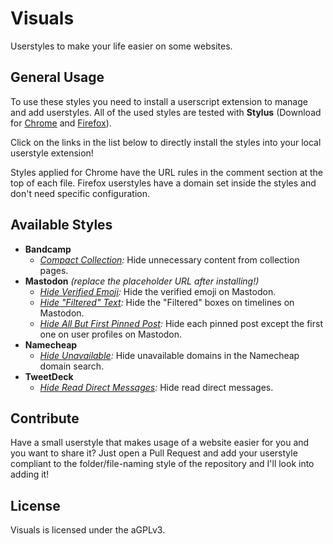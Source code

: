 # Visuals
Userstyles to make your life easier on some websites.

## General Usage

To use these styles you need to install a userscript extension to manage and add userstyles. All of the used styles are tested with **Stylus** (Download for [Chrome](https://chrome.google.com/webstore/detail/stylus/clngdbkpkpeebahjckkjfobafhncgmne) and [Firefox](https://addons.mozilla.org/en-US/firefox/addon/styl-us/)).

Click on the links in the list below to directly install the styles into your local userstyle extension!

Styles applied for Chrome have the URL rules in the comment section at the top of each file. Firefox userstyles have a domain set inside the styles and don't need specific configuration.

## Available Styles

* **Bandcamp**
  * _[Compact Collection](https://raw.githubusercontent.com/pixeldesu/visuals/master/bandcamp/collection/collection.user.css):_ Hide unnecessary content from collection pages.
* **Mastodon** _(replace the placeholder URL after installing!)_
  * _[Hide Verified Emoji](https://raw.githubusercontent.com/pixeldesu/visuals/master/mastodon/verified/verified.user.css):_ Hide the verified emoji on Mastodon.
  * _[Hide "Filtered" Text](https://raw.githubusercontent.com/pixeldesu/visuals/master/mastodon/filtered/filtered.user.css):_ Hide the "Filtered" boxes on timelines on Mastodon.
  * _[Hide All But First Pinned Post](https://raw.githubusercontent.com/pixeldesu/visuals/master/mastodon/first-pinned/first-pinned.user.css):_ Hide each pinned post except the first one on user profiles on Mastodon.
* **Namecheap**
  * _[Hide Unavailable](https://raw.githubusercontent.com/pixeldesu/visuals/master/namecheap/unavailable/unavailable.user.css):_ Hide unavailable domains in the Namecheap domain search.
* **TweetDeck**
  * _[Hide Read Direct Messages](https://raw.githubusercontent.com/pixeldesu/visuals/master/tweetdeck/direct-messages/direct-messages.user.css):_ Hide read direct messages.

## Contribute

Have a small userstyle that makes usage of a website easier for you and you want to share it? Just open a Pull Request and add your userstyle compliant to the folder/file-naming style of the repository and I'll look into adding it!

## License

Visuals is licensed under the aGPLv3.
